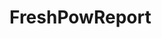 # FreshPowReport

<!-- <img src="https://cloud.githubusercontent.com/assets/18754122/18464507/ba441ffa-794e-11e6-9899-d0b20b955208.jpg"/> -->

<!-- <img src="https://cloud.githubusercontent.com/assets/18754122/18464506/ba358062-794e-11e6-93b7-40b5cdb9d151.jpg"/> -->
